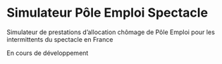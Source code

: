# Simulateur Pôle Emploi Spectacle
Simulateur de prestations d’allocation chômage de Pôle Emploi pour les intermittents du spectacle en France

En cours de développement
